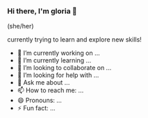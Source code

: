 ### Hi there, I'm gloria 👋

<!--
**gmo321/gmo321** is a ✨ _special_ ✨ repository because its `README.md` (this file) appears on your GitHub profile.

Here are some ideas to get you started:
-->

(she/her)

currently trying to learn and explore new skills!


- 🔭 I’m currently working on ...
- 🌱 I’m currently learning ...
- 👯 I’m looking to collaborate on ...
- 🤔 I’m looking for help with ...
- 💬 Ask me about ...
- 📫 How to reach me: ...
- 😄 Pronouns: ...
- ⚡ Fun fact: ...

